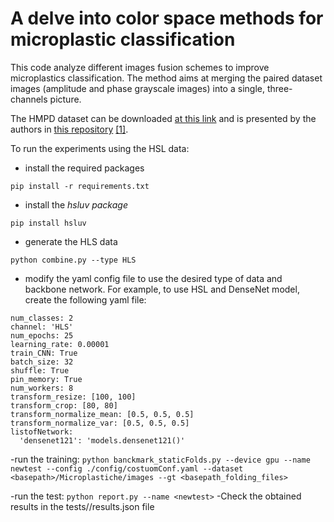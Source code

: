 # A delve into color space methods for microplastic classification

This code analyze different images fusion schemes to improve microplastics classification. 
The method aims at merging the paired dataset images (amplitude and phase grayscale images) into a single, three-channels picture. 

The HMPD dataset can be downloaded [at this link](https://cnrsc-my.sharepoint.com/:u:/g/personal/marco_delcoco_cnr_it/Ed_vtJKpJ7xBtQBzQ8sjEgABjg8RbYHoQxzxzlCoqiy9JA?e=siQehx?download=1) and is presented by the authors in [this repository](https://github.com/beppe2hd/HMPD) [[1]](https://link.springer.com/chapter/10.1007/978-3-031-43153-1_11).
 
To run the experiments using the HSL data:

- install the required packages

 ``` pip install -r requirements.txt ```

- install the _hsluv package_
  
``` pip install hsluv ```

- generate the HLS data
  
``` python combine.py --type HLS ```

- modify the yaml config file to use the desired type of data and backbone network. For example, to use HSL and DenseNet model, create the following yaml file:
``` 
num_classes: 2
channel: 'HLS'
num_epochs: 25
learning_rate: 0.00001
train_CNN: True
batch_size: 32
shuffle: True
pin_memory: True
num_workers: 8
transform_resize: [100, 100]
transform_crop: [80, 80]
transform_normalize_mean: [0.5, 0.5, 0.5]
transform_normalize_var: [0.5, 0.5, 0.5]
listofNetwork:
  'densenet121': 'models.densenet121()'
```

-run the training:
``` python banckmark_staticFolds.py --device gpu --name newtest --config ./config/costuomConf.yaml --dataset <basepath>/Microplastiche/images --gt <basepath_folding_files> ``` 

-run the test:
``` python report.py --name <newtest> ``` 
-Check the obtained results in the tests/<newtest>/results.json file 

